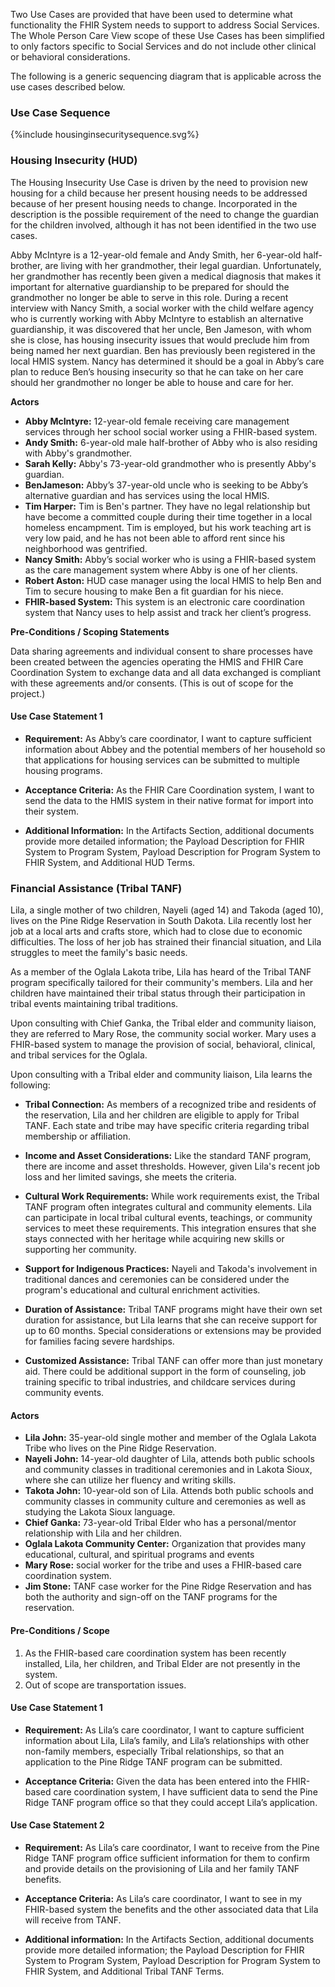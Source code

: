 Two Use Cases are provided that have been used to determine what functionality the FHIR System needs to support to address Social Services. The Whole Person Care View scope of these Use Cases has been simplified to only factors specific to Social Services and do not include other clinical or behavioral considerations.

The following is a generic sequencing diagram that is applicable across the use cases described below.

### Use Case Sequence 
{%include housinginsecuritysequence.svg%}

### Housing Insecurity (HUD)

The Housing Insecurity Use Case is driven by the need to provision new housing for a child because her present housing needs to be addressed because of her present housing needs to change. Incorporated in the description is the possible requirement of the need to change the guardian for the children involved, although it has not been identified in the two use cases.

Abby McIntyre is a 12-year-old female and Andy Smith, her 6-year-old half-brother, are living with her grandmother, their legal guardian. Unfortunately, her grandmother has recently been given a medical diagnosis that makes it important for alternative guardianship to be prepared for should the grandmother no longer be able to serve in this role. During a recent interview with Nancy Smith, a social worker with the child welfare agency who is currently working with Abby McIntyre to establish an alternative guardianship, it was discovered that her uncle, Ben Jameson, with whom she is close, has housing insecurity issues that would preclude him from being named her next guardian. Ben has previously been registered in the local HMIS system. Nancy has determined it should be a goal in Abby’s care plan to reduce Ben’s housing insecurity so that he can take on her care should her grandmother no longer be able to house and care for her.  

**Actors**

* **Abby McIntyre:** 12-year-old female receiving care management services through her school social worker using a FHIR-based system.
* **Andy Smith:** 6-year-old male half-brother of Abby who is also residing with Abby's grandmother.
* **Sarah Kelly:** Abby's 73-year-old grandmother who is presently Abby's guardian.
* **BenJameson:** Abby’s 37-year-old uncle who is seeking to be Abby’s alternative guardian and has services using the local HMIS.
* **Tim Harper:** Tim is Ben's partner. They have no legal relationship but have become a committed couple during their time together in a local homeless encampment.  Tim is employed, but his work teaching art is very low paid, and he has not been able to afford rent since his neighborhood was gentrified.
* **Nancy Smith:** Abby’s social worker who is using a FHIR-based system as the care management system where Abby is one of her clients.
* **Robert Aston:** HUD case manager using the local HMIS to help Ben and Tim to secure housing to make Ben a fit guardian for his niece.
* **FHIR-based System:** This system is an electronic care coordination system that Nancy uses to help assist and track her client’s progress.

**Pre-Conditions / Scoping Statements**

Data sharing agreements and individual consent to share processes have been created between the agencies operating the HMIS and FHIR Care Coordination System to exchange data and all data exchanged is compliant with these agreements and/or consents.  (This is out of scope for the project.)

#### Use Case Statement 1
* **Requirement:** As Abby’s care coordinator, I want to capture sufficient information about Abbey and the potential members of her household so that applications for housing services can be submitted to multiple housing programs.

* **Acceptance Criteria:** As the FHIR Care Coordination system, I want to send the data to the HMIS system in their native format for import into their system.

* **Additional Information:** In the Artifacts Section, additional documents provide more detailed information; the Payload Description for FHIR System to Program System, Payload Description for Program System to FHIR System, and Additional HUD Terms.

### Financial Assistance (Tribal TANF)
Lila, a single mother of two children, Nayeli (aged 14) and Takoda (aged 10), lives on the Pine Ridge Reservation in South Dakota. Lila recently lost her job at a local arts and crafts store, which had to close due to economic difficulties. The loss of her job has strained their financial situation, and Lila struggles to meet the family's basic needs.

As a member of the Oglala Lakota tribe, Lila has heard of the Tribal TANF program specifically tailored for their community's members. Lila and her children have maintained their tribal status through their participation in tribal events maintaining tribal traditions.

Upon consulting with Chief Ganka, the Tribal elder and community liaison, they are referred to Mary Rose, the community social worker. Mary uses a FHIR-based system to manage the provision of social, behavioral, clinical, and tribal services for the Oglala.

Upon consulting with a Tribal elder and community liaison, Lila learns the following:

* **Tribal Connection:** As members of a recognized tribe and residents of the reservation, Lila and her children are eligible to apply for Tribal TANF. Each state and tribe may have specific criteria regarding tribal membership or affiliation.

* **Income and Asset Considerations:** Like the standard TANF program, there are income and asset thresholds. However, given Lila's recent job loss and her limited savings, she meets the criteria.

* **Cultural Work Requirements:** While work requirements exist, the Tribal TANF program often integrates cultural and community elements. Lila can participate in local tribal cultural events, teachings, or community services to meet these requirements. This integration ensures that she stays connected with her heritage while acquiring new skills or supporting her community.

* **Support for Indigenous Practices:** Nayeli and Takoda's involvement in traditional dances and ceremonies can be considered under the program's educational and cultural enrichment activities.

* **Duration of Assistance:** Tribal TANF programs might have their own set duration for assistance, but Lila learns that she can receive support for up to 60 months. Special considerations or extensions may be provided for families facing severe hardships.

* **Customized Assistance:** Tribal TANF can offer more than just monetary aid. There could be additional support in the form of counseling, job training specific to tribal industries, and childcare services during community events.

#### Actors
* **Lila John:** 35-year-old single mother and member of the Oglala Lakota Tribe who lives on the Pine Ridge Reservation.
* **Nayeli John:** 14-year-old daughter of Lila, attends both public schools and community classes in traditional ceremonies and in Lakota Sioux, where she can utilize her fluency and writing skills.
* **Takota John:** 10-year-old son of Lila. Attends both public schools and community classes in community culture and ceremonies as well as studying the Lakota Sioux language.
* **Chief Ganka:** 73-year-old Tribal Elder who has a personal/mentor relationship with Lila and her children.
* **Oglala Lakota Community Center:** Organization that provides many educational, cultural, and spiritual programs and events
* **Mary Rose:** social worker for the tribe and uses a FHIR-based care coordination system.
* **Jim Stone:** TANF case worker for the Pine Ridge Reservation and has both the authority and sign-off on the TANF programs for the reservation.

#### Pre-Conditions / Scope
1. As the FHIR-based care coordination system has been recently installed, Lila, her children, and Tribal Elder are not presently in the system.
2. Out of scope are transportation issues.

#### Use Case Statement 1
* **Requirement:** As Lila’s care coordinator, I want to capture sufficient information about Lila, Lila’s family, and Lila’s relationships with other non-family members, especially Tribal relationships, so that an application to the Pine Ridge TANF program can be submitted.

* **Acceptance Criteria:** Given the data has been entered into the FHIR-based care coordination system, I have sufficient data to send the Pine Ridge TANF program office so that they could accept Lila’s application.

#### Use Case Statement 2

* **Requirement:** As Lila’s care coordinator, I want to receive from the Pine Ridge TANF program office sufficient information for them to confirm and provide details on the provisioning of Lila and her family TANF benefits.

* **Acceptance Criteria:** As Lila’s care coordinator, I want to see in my FHIR-based system the benefits and the other associated data that Lila will receive from TANF.

* **Additional information:** In the Artifacts Section, additional documents provide more detailed information; the Payload Description for FHIR System to Program System, Payload Description for Program System to FHIR System, and Additional Tribal TANF Terms.
